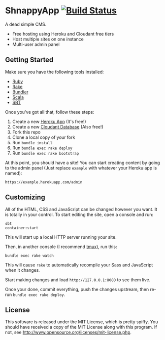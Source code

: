 ShnappyApp [![Build Status](https://secure.travis-ci.org/Nycto/ShnappyApp.png?branch=master)](http://travis-ci.org/Nycto/ShnappyApp)
==========

A dead simple CMS.

* Free hosting using Heroku and Cloudant free tiers
* Host multiple sites on one instance
* Multi-user admin panel

Getting Started
---------------

Make sure you have the following tools installed:

* [Ruby](https://www.ruby-lang.org/en/)
* [Rake](http://rake.rubyforge.org/)
* [Bundler](http://bundler.io/)
* [Scala](http://www.scala-lang.org/)
* [SBT](http://www.scala-sbt.org/)

Once you've got all that, follow these steps:

1. Create a new [Heroku App](https://dashboard.heroku.com/apps) (It's free!)
2. Create a new [Cloudant Database](https://cloudant.com/dashboard) (Also free!)
3. Fork this repo
4. Clone a local copy of your fork
5. Run `bundle install`
6. Run `bundle exec rake deploy`
7. Run `bundle exec rake bootstrap`

At this point, you should have a site! You can start creating content by
going to the admin panel (Just replace `example` with whatever your Heroku app
is named):

    https://example.herokuapp.com/admin

Customizing
-----------

All of the HTML, CSS and JavaScript can be changed however you want. It is
totally in your control. To start editing the site, open a console and run:

```
sbt
container:start
```

This will start up a local HTTP server running your site.

Then, in another console (I recommend [tmux](http://tmux.sourceforge.net/)),
run this:

```
bundle exec rake watch
```

This will cause `rake` to automatically recompile your Sass and JavaScript when
it changes.

Start making changes and load `http://127.0.0.1:8080` to see them live.

Once your done, commit everything, push the changes upstream, then re-run
`bundle exec rake deploy`.


License
-------

This software is released under the MIT License, which is pretty spiffy. You
should have received a copy of the MIT License along with this program. If not,
see <http://www.opensource.org/licenses/mit-license.php>.

